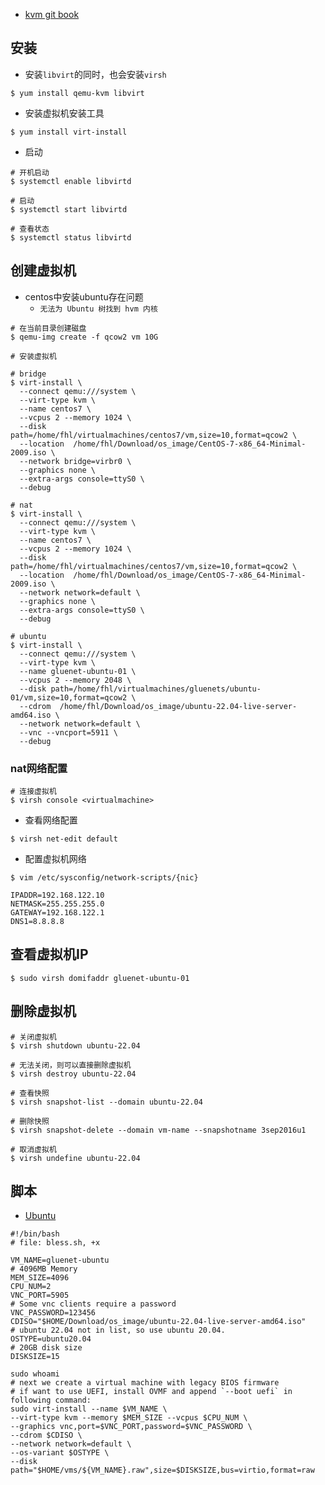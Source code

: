 

- [kvm git book](http://ksoong.org/docs/content/linux/rhel/kvm.html)


## 安装

- 安装`libvirt`的同时，也会安装`virsh`

```shell
$ yum install qemu-kvm libvirt 
```

- 安装虚拟机安装工具

```shell
$ yum install virt-install
```

- 启动

```shell
# 开机启动
$ systemctl enable libvirtd

# 启动
$ systemctl start libvirtd

# 查看状态
$ systemctl status libvirtd
```

## 创建虚拟机

- centos中安装ubuntu存在问题
  - `无法为 Ubuntu 树找到 hvm 内核`

```shell
# 在当前目录创建磁盘
$ qemu-img create -f qcow2 vm 10G

# 安装虚拟机

# bridge
$ virt-install \
  --connect qemu:///system \
  --virt-type kvm \
  --name centos7 \
  --vcpus 2 --memory 1024 \
  --disk path=/home/fhl/virtualmachines/centos7/vm,size=10,format=qcow2 \
  --location  /home/fhl/Download/os_image/CentOS-7-x86_64-Minimal-2009.iso \
  --network bridge=virbr0 \
  --graphics none \
  --extra-args console=ttyS0 \
  --debug

# nat
$ virt-install \
  --connect qemu:///system \
  --virt-type kvm \
  --name centos7 \
  --vcpus 2 --memory 1024 \
  --disk path=/home/fhl/virtualmachines/centos7/vm,size=10,format=qcow2 \
  --location  /home/fhl/Download/os_image/CentOS-7-x86_64-Minimal-2009.iso \
  --network network=default \
  --graphics none \
  --extra-args console=ttyS0 \
  --debug

# ubuntu
$ virt-install \
  --connect qemu:///system \
  --virt-type kvm \
  --name gluenet-ubuntu-01 \
  --vcpus 2 --memory 2048 \
  --disk path=/home/fhl/virtualmachines/gluenets/ubuntu-01/vm,size=10,format=qcow2 \
  --cdrom  /home/fhl/Download/os_image/ubuntu-22.04-live-server-amd64.iso \
  --network network=default \
  --vnc --vncport=5911 \
  --debug
```

### nat网络配置

```shell
# 连接虚拟机
$ virsh console <virtualmachine>
```

- 查看网络配置

```shell
$ virsh net-edit default
```

- 配置虚拟机网络

```shell
$ vim /etc/sysconfig/network-scripts/{nic}

IPADDR=192.168.122.10
NETMASK=255.255.255.0
GATEWAY=192.168.122.1
DNS1=8.8.8.8
```

## 查看虚拟机IP

```shell
$ sudo virsh domifaddr gluenet-ubuntu-01
```

## 删除虚拟机

```shell
# 关闭虚拟机
$ virsh shutdown ubuntu-22.04

# 无法关闭，则可以直接删除虚拟机
$ virsh destroy ubuntu-22.04

# 查看快照
$ virsh snapshot-list --domain ubuntu-22.04

# 删除快照
$ virsh snapshot-delete --domain vm-name --snapshotname 3sep2016u1

# 取消虚拟机
$ virsh undefine ubuntu-22.04
```

## 脚本

- [Ubuntu](https://gist.github.com/xavierlineX/16d523dd13a561fc790e8232a3944bd9)

```shell
#!/bin/bash
# file: bless.sh, +x

VM_NAME=gluenet-ubuntu
# 4096MB Memory
MEM_SIZE=4096
CPU_NUM=2
VNC_PORT=5905
# Some vnc clients require a password
VNC_PASSWORD=123456
CDISO="$HOME/Download/os_image/ubuntu-22.04-live-server-amd64.iso"
# ubuntu 22.04 not in list, so use ubuntu 20.04.
OSTYPE=ubuntu20.04
# 20GB disk size
DISKSIZE=15

sudo whoami
# next we create a virtual machine with legacy BIOS firmware
# if want to use UEFI, install OVMF and append `--boot uefi` in following command:
sudo virt-install --name $VM_NAME \
--virt-type kvm --memory $MEM_SIZE --vcpus $CPU_NUM \
--graphics vnc,port=$VNC_PORT,password=$VNC_PASSWORD \
--cdrom $CDISO \
--network network=default \
--os-variant $OSTYPE \
--disk path="$HOME/vms/${VM_NAME}.raw",size=$DISKSIZE,bus=virtio,format=raw
```

